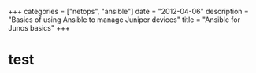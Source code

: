 +++
categories = ["netops", "ansible"]
date = "2012-04-06"
description = "Basics of using Ansible to manage Juniper devices"
title = "Ansible for Junos basics"
+++

# test
